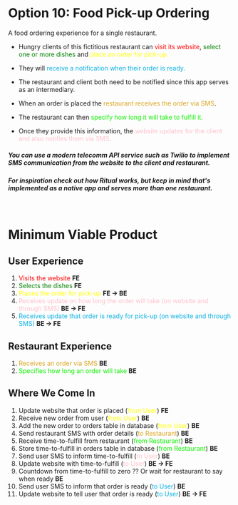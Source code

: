 # Option 10: Food Pick-up Ordering

A food ordering experience for a single restaurant.

- Hungry clients of this fictitious restaurant can <font color="red">visit its website</font>, <font color="green">select one or more dishes</font> and <font color="yellow">place an order for pick-up.</font>

- They will <font color="grayblue">receive a notification when their order is ready.</font>
- The restaurant and client both need to be notified since this app serves as an intermediary.

- When an order is placed the <font color="goldenrod">restaurant receives the order via SMS</font>.

- The restaurant can then <font color="seafoam">specify how long it will take to fulfill it.</font>

- Once they provide this information, the <font color="pink">website updates for the client and also notifies them via SMS.</font>

##### You can use a modern telecomm API service such as Twilio to implement SMS communication from the website to the client and restaurant.

##### For inspiration check out how Ritual works, but keep in mind that's implemented as a native app and serves more than one restaurant.

<br>

# Minimum Viable Product

## User Experience
1. <font color="red">Visits the website</font> <b>FE</b>
1. <font color="green">Selects the dishes</font> <b>FE</b>
1. <font color="yellow">Places the order for pick-up</font> <b>FE -> BE</b>
1. <font color="pink">Receives update on how long the order will take (on website and through SMS)</font> <b>BE -> FE</b>
1. <font color="grayblue">Receives update that order is ready for pick-up (on website and through SMS)</font> <b> BE -> FE</b>

## Restaurant Experience
1. <font color="goldenrod">Receives an order via SMS</font> <b>BE</b>
1. <font color="seafoam">Specifies how long an order will take</font> <b>BE</b>

## Where We Come In
1. Update website that order is placed (<font color="yellow">from User</font>) <b>FE</b>
1. Receive new order from user (<font color="yellow">from User</font>) <b>BE</b>
1. Add the new order to orders table in database (<font color="yellow">from User</font>) <b>BE</b>
1. Send restaurant SMS with order details (<font color="goldenrod">to Restaurant</font>) <b>BE</b>
1. Receive time-to-fulfill from restaurant (<font color="seafoam">from Restaurant</font>) <b>BE</b>
1. Store time-to-fulfill in orders table in database (<font color="seafoam">from Restaurant</font>) <b>BE</b>
1. Send user SMS to inform time-to-fulfill (<font color="pink">to User</font>) <b>BE</b>
1. Update website with time-to-fulfill (<font color="pink">to User</font>) <b>BE -> FE</b>
1. Countdown from time-to-fulfill to zero ?? Or wait for restaurant to say when ready <b>BE</b>
1. Send user SMS to inform that order is ready (<font color="grayblue">to User</font>) <b>BE</b>
1. Update website to tell user that order is ready (<font color="grayblue">to User</font>) <b>BE -> FE</b>

